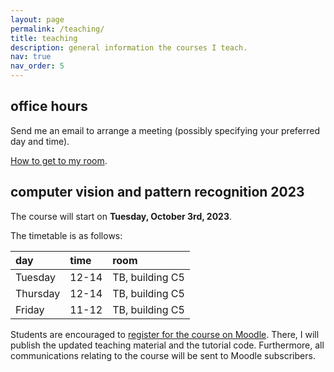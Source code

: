 ```yaml
---
layout: page
permalink: /teaching/
title: teaching
description: general information the courses I teach. 
nav: true
nav_order: 5
---
```


## office hours
Send me an email to arrange a meeting (possibly specifying your preferred day and time).

[How to get to my room](https://youtu.be/K_AH8GpHkYQ?si=Qtu9udlUoj5EPtdb).

<!-- <iframe width="560" height="315" src="https://www.youtube.com/embed/K_AH8GpHkYQ?si=P5c8Fattza7N1odf" title="YouTube video player" frameborder="0" allow="accelerometer; autoplay; clipboard-write; encrypted-media; gyroscope; picture-in-picture; web-share" allowfullscreen></iframe> -->

## computer vision and pattern recognition 2023
The course will start on **Tuesday, October 3rd, 2023**.

The timetable is as follows:

| day         | time        | room     |
| :---        |    :---   |          :--- |
| Tuesday      | 12-14       | TB, building C5   |
| Thursday   | 12-14        | TB, building C5      |
| Friday   | 11-12        | TB, building C5      |


Students are encouraged to [register for the course on Moodle](https://moodle2.units.it/course/view.php?id=11338">https://moodle2.units.it/course/view.php?id=11338). There, I will publish the updated teaching material and the tutorial code. Furthermore, all communications relating to the course will be sent to Moodle subscribers.